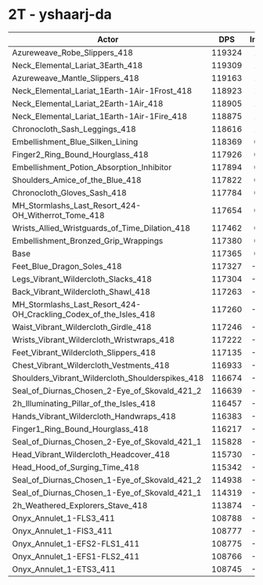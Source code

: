 # 2T - yshaarj-da
| Actor | DPS | Increase |
|---|:---:|:---:|
|Azureweave_Robe_Slippers_418|119324|1.67%|
|Neck_Elemental_Lariat_3Earth_418|119309|1.66%|
|Azureweave_Mantle_Slippers_418|119163|1.53%|
|Neck_Elemental_Lariat_1Earth-1Air-1Frost_418|118923|1.33%|
|Neck_Elemental_Lariat_2Earth-1Air_418|118905|1.31%|
|Neck_Elemental_Lariat_1Earth-1Air-1Fire_418|118875|1.29%|
|Chronocloth_Sash_Leggings_418|118616|1.07%|
|Embellishment_Blue_Silken_Lining|118369|0.86%|
|Finger2_Ring_Bound_Hourglass_418|117926|0.48%|
|Embellishment_Potion_Absorption_Inhibitor|117894|0.45%|
|Shoulders_Amice_of_the_Blue_418|117822|0.39%|
|Chronocloth_Gloves_Sash_418|117784|0.36%|
|MH_Stormlashs_Last_Resort_424-OH_Witherrot_Tome_418|117654|0.25%|
|Wrists_Allied_Wristguards_of_Time_Dilation_418|117462|0.08%|
|Embellishment_Bronzed_Grip_Wrappings|117380|0.01%|
|Base|117365|0.00%|
|Feet_Blue_Dragon_Soles_418|117327|-0.03%|
|Legs_Vibrant_Wildercloth_Slacks_418|117304|-0.05%|
|Back_Vibrant_Wildercloth_Shawl_418|117263|-0.09%|
|MH_Stormlashs_Last_Resort_424-OH_Crackling_Codex_of_the_Isles_418|117260|-0.09%|
|Waist_Vibrant_Wildercloth_Girdle_418|117246|-0.10%|
|Wrists_Vibrant_Wildercloth_Wristwraps_418|117222|-0.12%|
|Feet_Vibrant_Wildercloth_Slippers_418|117135|-0.20%|
|Chest_Vibrant_Wildercloth_Vestments_418|116933|-0.37%|
|Shoulders_Vibrant_Wildercloth_Shoulderspikes_418|116674|-0.59%|
|Seal_of_Diurnas_Chosen_2-Eye_of_Skovald_421_2|116639|-0.62%|
|2h_Illuminating_Pillar_of_the_Isles_418|116457|-0.77%|
|Hands_Vibrant_Wildercloth_Handwraps_418|116383|-0.84%|
|Finger1_Ring_Bound_Hourglass_418|116217|-0.98%|
|Seal_of_Diurnas_Chosen_2-Eye_of_Skovald_421_1|115828|-1.31%|
|Head_Vibrant_Wildercloth_Headcover_418|115730|-1.39%|
|Head_Hood_of_Surging_Time_418|115342|-1.72%|
|Seal_of_Diurnas_Chosen_1-Eye_of_Skovald_421_2|114938|-2.07%|
|Seal_of_Diurnas_Chosen_1-Eye_of_Skovald_421_1|114319|-2.60%|
|2h_Weathered_Explorers_Stave_418|113874|-2.97%|
|Onyx_Annulet_1-FLS3_411|108788|-7.31%|
|Onyx_Annulet_1-FIS3_411|108777|-7.32%|
|Onyx_Annulet_1-EFS2-FLS1_411|108775|-7.32%|
|Onyx_Annulet_1-EFS1-FLS2_411|108766|-7.33%|
|Onyx_Annulet_1-ETS3_411|108745|-7.34%|
